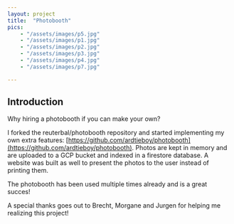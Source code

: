 ```yaml
---
layout: project
title:  "Photobooth"
pics: 
    - "/assets/images/p5.jpg"
    - "/assets/images/p1.jpg"
    - "/assets/images/p2.jpg"
    - "/assets/images/p3.jpg"
    - "/assets/images/p4.jpg"
    - "/assets/images/p7.jpg"

---
```


## Introduction

Why hiring a photobooth if you can make your own? 

I forked the reuterbal/photobooth repository and started implementing my own extra features: [https://github.com/ardtieboy/photobooth](https://github.com/ardtieboy/photobooth). Photos are kept in memory and are uploaded to a GCP bucket and indexed in a firestore database.
A website was built as well to present the photos to the user instead of printing them.

The photobooth has been used multiple times already and is a great succes!

A special thanks goes out to Brecht, Morgane and Jurgen for helping me realizing this project!